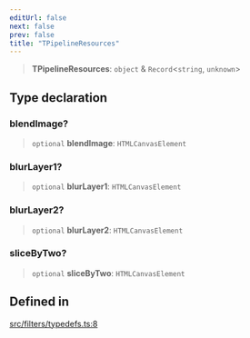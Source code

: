 ```yaml
---
editUrl: false
next: false
prev: false
title: "TPipelineResources"
---
```


> **TPipelineResources**: `object` & `Record`\<`string`, `unknown`\>

## Type declaration

### blendImage?

> `optional` **blendImage**: `HTMLCanvasElement`

### blurLayer1?

> `optional` **blurLayer1**: `HTMLCanvasElement`

### blurLayer2?

> `optional` **blurLayer2**: `HTMLCanvasElement`

### sliceByTwo?

> `optional` **sliceByTwo**: `HTMLCanvasElement`

## Defined in

[src/filters/typedefs.ts:8](https://github.com/fabricjs/fabric.js/blob/5c1240d8b4662e45868dd33f385f941de21c8e9c/src/filters/typedefs.ts#L8)
